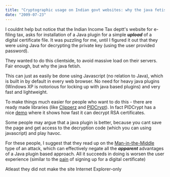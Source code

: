 ```yaml
---
title: "Cryptographic usage on Indian govt websites: why the java fetish?"
date: "2009-07-23"
---
```


I couldnt help but notice that the Indian Income Tax deptt's website for e-filing tax, asks for installation of a Java plugin for a simple _**upload**_ of a digital certificate file. It was puzzling for me, until I figured it out that they were using Java for decrypting the private key (using the user provided password).

They wanted to do this clientside, to avoid massive load on their servers. Fair enough, but why the java fetish.

This can just as easily be done using Javascript (no relation to Java), which is built in by default in every web browser. No need for heavy java plugins (Windows XP is notorious for locking up with java based plugins) and very fast and lightweight.

To make things much easier for people who want to do this - there are ready made libraries (like [Clipperz](http://www.clipperz.com/open_source/javascript_crypto_library) and [PIDCrypt](https://www.pidder.com/pidcrypt/?start)). In fact PIDCrypt has a nice [demo](https://www.pidder.com/pidcrypt/?page=demo_rsa-certificate#results) where it shows how fast it can decrypt RSA certificates.

Some people may argue that a java plugin is better, because you cant save the page and get access to the decryption code (which you can using javascript) and play havoc.

For these people, I suggest that they read up on the [Man-in-the-Middle](http://en.wikipedia.org/wiki/Man-in-the-middle_attack) type of an attack, which can effectively negate all the _**apparent**_ advantages of a Java plugin based approach. All it succeeds in doing is worsen the user experience (similar to the [pain](http://digitalsarkaar.wordpress.com/2009/05/09/digital-certificates-and-identity-management-in-the-indian-govt/) of signing up for a digital certificate)

Atleast they did not make the site Internet Explorer-only
